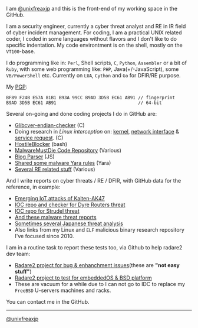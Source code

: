 I am [@unixfreaxjp](https://github.com/unixfreaxjp) and this is the front-end of my working space in the GitHub.

I am a security engineer, currently a cyber threat analyst and RE in IR field of cyber incident management. For coding, I am a practical UNIX related coder, I coded in some languages without flavors and I don't like to do specific indentation. My code environtment is on the shell, mostly on the `VT100`-base.

I do programming like in: `Perl`, Shell scripts, `C`, `Python`, `Assembler` or a bit of `Ruby`, with some web programming like: `PHP`, Java(+/-JavaScript), some `VB/PowerShell` etc.
Currently on `LUA`, `Cython` and `Go` for DFIR/RE purpose.

My [PGP](https://keybase.io/unixfreaxjp#show-public):
```
BF89 F24B E57A 81B1 B93A 99CC B9AD 3D5B EC61 AB91 // fingerprint
B9AD 3D5B EC61 AB91                               // 64-bit
```
Several on-going and done coding projects I do in GitHub are:
- [Glibcver-endian-checker](https://unixfreaxjp.github.io/glibcver-endian-checker/) (C)
- Doing research in *Linux interception* on: [kernel](https://github.com/unixfreaxjp/dev/tree/master/kernel_interception), [network interface](https://github.com/unixfreaxjp/dev/tree/master/network_interception) & [service request](https://github.com/unixfreaxjp/dev/tree/master/request_interception). (C)
- [HostileBlocker](https://unixfreaxjp.github.io/HostileBlocker/) (bash)
- [MalwareMustDie Code Repository](https://unixfreaxjp.github.io/malwaremustdie/) (Various)
- [Blog Parser](https://github.com/unixfreaxjp/unixfreaxjp.github.io/blob/master/scripts/arc_parser.js) (JS)
- [Shared some malware Yara rules](https://github.com/unixfreaxjp/dev/blob/master/others/SharedYaraRules.md) (Yara)
- [Several RE related stuff](https://github.com/unixfreaxjp/dev/blob/master/NixDFIR_ReverseEngineeringCodes/ReadMe.md) (Various)

And I write reports on cyber threats / RE / DFIR, with GitHub data for the reference, in example:
- [Emerging IoT attacks of Kaiten-AK47](https://gist.github.com/unixfreaxjp/7b8bd6be614f7a051fc9a9da760d3138)
- [IOC repo and checker for Dyre Routers threat](http://unixfreaxjp.github.io/dyrerouters/ )
- [IOC repo for Strudel threat](https://unixfreaxjp.github.io/MMD-0062-2017/)
- [And these malware threat reports](https://blog.malwaremustdie.org/)
- [Sometimes several Japanese threat analysis](https://blog.0day.jp/)
- Also links from my Linux and `ELF` malicious binary research repository I've focused since 2010.

I am in a routine task to report these tests too, via Github to help radare2 dev team:
- [Radare2 project for bug & enhanchment issues](https://github.com/radareorg/radare2/issues?q=is%3Aissue+is%3Aclose+author%3Aunixfreaxjp+)(these are **"not easy stuff"**)
- [Radare2 project to test for embeddedOS & BSD platform](https://github.com/unixfreaxjp/malwaremustdie/tree/master/radare2test)
- These are vacuum for a while due to I can not go to IDC to replace my `FreeBSD` U-servers machines and racks.

You can contact me in the GitHub.

---
[@unixfreaxjp](https://github.com/unixfreaxjp)
